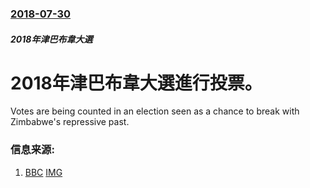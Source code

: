 ### [2018-07-30](/news/2018/07/30/index.md)

##### 2018年津巴布韋大選
# 2018年津巴布韋大選進行投票。 

Votes are being counted in an election seen as a chance to break with Zimbabwe's repressive past.


### 信息来源:

1. [BBC](https://www.bbc.co.uk/news/world-africa-45001758) [IMG](https://ichef.bbci.co.uk/news/1024/branded_news/2ACB/production/_102755901_afp_2.jpg)
